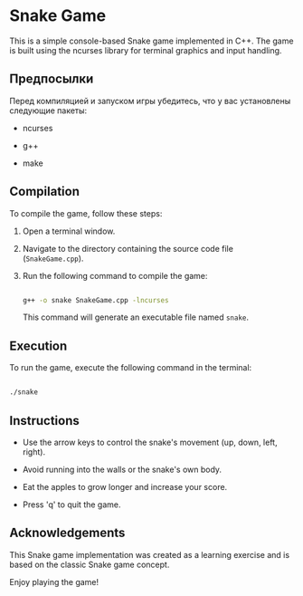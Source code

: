 # Snake Game

This is a simple console-based Snake game implemented in C++. The game is built using the ncurses library for terminal graphics and input handling.

## Предпосылки

Перед компиляцией и запуском игры убедитесь, что у вас установлены следующие пакеты:

- ncurses

- g++

- make

## Compilation

To compile the game, follow these steps:

1. Open a terminal window.

2. Navigate to the directory containing the source code file (`SnakeGame.cpp`).

3. Run the following command to compile the game:

   ```bash

   g++ -o snake SnakeGame.cpp -lncurses

   ```

   This command will generate an executable file named `snake`.

## Execution

To run the game, execute the following command in the terminal:

```bash

./snake

```

## Instructions

- Use the arrow keys to control the snake's movement (up, down, left, right).

- Avoid running into the walls or the snake's own body.

- Eat the apples to grow longer and increase your score.

- Press 'q' to quit the game.

## Acknowledgements

This Snake game implementation was created as a learning exercise and is based on the classic Snake game concept.

Enjoy playing the game!
